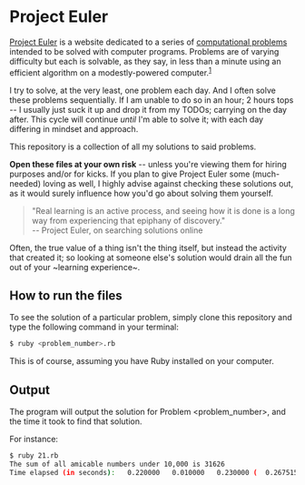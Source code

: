 # Project Euler

[Project Euler](https://projecteuler.net/ "Project Euler's website") is a website dedicated to a series of [computational problems](https://projecteuler.net/archives) intended to be solved with computer programs.
Problems are of varying difficulty but each is solvable, as they say,
in less than a minute using an efficient algorithm on a modestly-powered computer.<sup>[1](https://en.wikipedia.org/wiki/Project_Euler)</sup>

I try to solve, at the very least, one problem each day. And I often solve these problems sequentially.
If I am unable to do so in an hour; 2 hours tops -- I usually just suck it up and drop it from my TODOs;
carrying on the day after. This cycle will continue *until* I'm able to solve it; with each day differing in mindset
and approach.

This repository is a collection of all my solutions to said problems.

**Open these files at your own risk** -- unless you're viewing them for hiring purposes and/or for kicks.
If you plan to give Project Euler some (much-needed) loving as well, I highly advise against checking these solutions out,
as it would surely influence how you'd go about solving them yourself.

> "Real learning is an active process, and seeing how it is done is a long way from experiencing that epiphany of discovery." <br/>
> -- Project Euler, on searching solutions online

Often, the true value of a thing isn't the thing itself, but instead the activity that created it;
so looking at someone else's solution would drain all the fun out of your ~learning experience~.


## How to run the files

To see the solution of a particular problem, simply clone this repository
and type the following command in your terminal:

```sh
$ ruby <problem_number>.rb
```

This is of course, assuming you have Ruby installed on your computer.

## Output

The program will output the solution for Problem <problem_number>,
and the time it took to find  that solution.

For instance:

```sh
$ ruby 21.rb
The sum of all amicable numbers under 10,000 is 31626
Time elapsed (in seconds):   0.220000   0.010000   0.230000 (  0.267515)
```